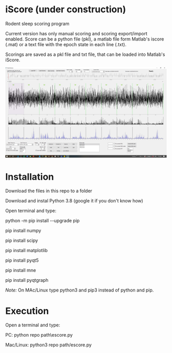 # iScore (under construction)
Rodent sleep scoring program

Current version has only manual scoring and scoring export/import enabled.
Score can be a python file (pkl), a matlab file form Matlab's iscore (.mat) or a text file with the epoch state in each line (.txt).

Scorings are saved as a pkl file and txt file, that can be loaded into Matlab's iScore.



![GUI](screenshotjpg.jpg)

# Installation
Download the files in this repo to a folder

Download and instal Python 3.8 (google it if you don't know how)

Open terminal and type:

python -m pip install --upgrade pip

pip install numpy

pip install scipy

pip install matplotlib

pip install pyqt5

pip install mne

pip install pyqtgraph

*Note:* On MAc/Linux type python3 and pip3 instead of python and pip.


# Execution

Open a terminal and type:

PC: python repo path\escore.py
  
Mac/Linux: python3 repo path/escore.py
